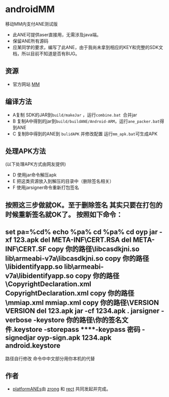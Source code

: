 ﻿androidMM
=========

移动MM内支付ANE测试版
* 此ANE可提供aser直接用，无需涉及java端。
* 保留ANE所有源码
* 应某同学的要求，编写了此ANE，由于我尚未拿到相应的KEY和完整的SDK文档，所以目前不知道是否有BUG。

## 资源

* 官方网站 [MM](http://dev.10086.cn/iap/?action=down&areaid=1354082900)

## 编译方法
*  A复制 SDK的JAR到`build/makeJar` ，运行`combine.bat `合并jar
*  B 复制A中得到的jar到`build/buildANE/Android-ARM`，运行`ane_packer.bat`得到ANE
*  C 复制B中得到的ANE到 `bulidAPK` 并修改配置 运行`mm_apk.bat`可生成APK
## 处理APK方法
(以下处理APK方式由网友提供)
*  D 使用jar命令解压apk
*  E 把这类资源放入到解压的目录中（删除签名相关）
*  F 使用jarsigner命令重新打包签名

按照这三步做就OK。至于删除签名 其实只要在打包的时候重新签名就OK了。
按照如下命令：
-------------------------------------------------------------------------------------------------------------
set pa=%cd%
echo %pa%
cd %pa%
cd oyp
jar -xf 123.apk
del META-INF\CERT.RSA
del META-INF\CERT.SF
copy 你的路径\libcasdkjni.so lib\armeabi-v7a\libcasdkjni.so
copy 你的路径\libidentifyapp.so lib\armeabi-v7a\libidentifyapp.so
copy 你的路径\CopyrightDeclaration.xml CopyrightDeclaration.xml
copy 你的路径\mmiap.xml mmiap.xml
copy 你的路径\VERSION VERSION
del 123.apk
jar -cf 1234.apk .
jarsigner -verbose -keystore 你的路径\你的签名文件.keystore -storepass ****-keypass 密码 -signedjar oyp-sign.apk 1234.apk android.keystore
--------------------------------------------------------------------------------------------------------------
路径自行修改 命令中中文部分用你本机的代替


## 作者

* [platformANEs](https://github.com/platformanes)由 [zrong](http://zengrong.net) 和 [rect](http://www.shadowkong.com/) 共同发起并完成。